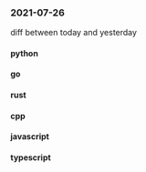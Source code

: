 ### 2021-07-26
diff between today and yesterday

#### python

#### go

#### rust

#### cpp

#### javascript

#### typescript
